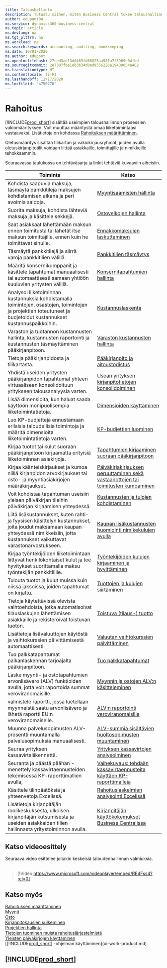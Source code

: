 ```yaml
---
title: Taloushallinto
description: Tutustu siihen, miten Business Central tukee taloushallinnon, kirjanpidon, tilintarkastuksen tai kirjanpidon tarpeita.
author: edupont04
ms.service: dynamics365-business-central
ms.topic: article
ms.devlang: na
ms.tgt_pltfrm: na
ms.workload: na
ms.search.keywords: accounting, auditing, bookkeeping
ms.date: 10/01/2020
ms.author: edupont
ms.openlocfilehash: 27ced3ad13d0469fd06825aa981a7f5969e04fbd
ms.sourcegitcommit: 2e7307fbe1eb3b34d0ad9356226a19409054a402
ms.translationtype: HT
ms.contentlocale: fi-FI
ms.lasthandoff: 12/17/2020
ms.locfileid: "4750278"
---
```

# <a name="finance"></a>Rahoitus

[!INCLUDE[prod_short](includes/prod_short.md)] sisältää useimpien taloushallinnon prosessien vakiomäärityksen. Voit muuttaa määritystä omaa liiketoimintaasi vastaavaksi. Lisätietoja on kohdassa [Rahoituksen määrittäminen](finance-setup-finance.md).

Oletusmääritys sisältää tilikartan ja vakiokirjausryhmät, joiden avulla oletuskirjanpitotilit voidaan liittää asiakkaille, toimittajille ja nimikkeille tehokkaammin.  

Seuraavassa taulukossa on tehtäväsarja ja linkit tehtäviä kuvaaviin aiheisiin.  

| Toiminta | Katso |
| --- | --- |
| Kohdista saapuvia maksuja, täsmäytä pankkitilejä maksujen kohdistamisen aikana ja peri avoimia saldoja. |[Myyntisaamisten hallinta](receivables-manage-receivables.md) |
| Suorita maksuja, kohdista lähteviä maksuja ja käsittele sekkejä. |[Ostovelkojen hallinta](payables-manage-payables.md) |
|Saat asiakkaat lähettämään maksun ennen toimitusta tai lähetät itse maksun toimittajille, ennen kuin he toimittavat sinulle.|[Ennakkomaksujen laskuttaminen](finance-invoice-prepayments.md)|
| Täsmäytä pankkitilejä ja siirrä varoja pankkitilien välillä. |[Pankkitilien täsmäytys](bank-manage-bank-accounts.md) |
|Määritä konsernikumppanit ja käsittele tapahtumat manuaalisesti tai automaattisesti samaan yhtiöön kuuluvien yritysten välillä.|[Konsernitapahtumien hallinta](intercompany-manage.md)|
|Analysoi liiketoiminnan kustannuksia kohdistamalla toimintojen, osastojen, toimintojen ja projektien toteutuneet ja budjetoidut kustannukset kustannuspaikkoihin.|[Kustannuslaskenta](finance-manage-cost-accounting.md)|
|Varaston ja tuotannon kustannusten hallinta, kustannusten raportointi ja kustannusten täsmäyttäminen pääkirjanpitoon.|[Varaston kustannusten hallinta](finance-manage-inventory-costs.md)|
| Tietoja pääkirjanpidosta ja tilikartasta. |[Pääkirjanpito ja aitoustodistus](finance-general-ledger.md) |
|Yhdistä useiden yritysten pääkirjanpidon tapahtumat yhteen virtuaaliseen konsolidoituun yritykseen talousanalyysia varten.|[Usean yrityksen kirjanpitotietojen konsolidoiminen](finance-consolidated-company-reporting.md)|
| Lisää dimensioita, kun haluat saada käyttöön monipuolisempia liiketoimintatietoja. |[Dimensioiden käyttäminen](finance-dimensions.md) |
| Luo KP-budjetteja ennustamaan erilaisia taloudellisia toimintoja ja määritä dimensioita liiketoimintatietoja varten. |[KP-budjettien luominen](finance-how-create-budgets.md) |
|Kirjaa tuotot tai kulut suoraan pääkirjanpitoon kirjaamatta erityisiä liiketoiminnan asiakirjoja.|[Tapahtumien kirjaaminen suoraan pääkirjanpitoon](finance-how-post-transactions-directly.md)|
|Kirjaa käänteiskirjaukset ja kumoa niillä kirjanpidon arvokirjaukset tai osto- ja myyntiasiakirjojen määräkirjaukset. |[Päiväkirjakirjauksen peruuttaminen sekä vastaanottojen tai toimitusten kumoaminen](finance-how-reverse-journal-posting.md)|
|Voit kohdistaa tapahtuman useisiin yleisen päiväkirjan tileihin päiväkirjan kirjaamisen yhteydessä. |[Kustannusten ja tulojen kohdistaminen](year-allocate-costs-income.md) |
| Liitä lisäkustannukset, kuten rahti- ja fyysisen käsittelyn kustannukset, joita joudut maksamaan kaupan yhteydessä nimikkeisiin, jotta kustannukset vaikuttavat varastonarvostukseen. |[Kaupan lisäkustannusten huomiointi nimikekulujen avulla](payables-how-assign-item-charges.md) |
|Kirjaa työntekijöiden liiketoimintaan liittyvät henkilökohtaiset kulut ja tee hyvitykset suorittamalla maksu työntekijän pankkitilille.|[Työntekijöiden kulujen kirjaaminen ja hyvittäminen](finance-how-record-reimburse-employee-expenses.md)|
| Tulouta tuotot ja kulut muissa kuin niissä jaksoissa, joiden tapahtumat on kirjattu. |[Tuottojen ja kulujen siirtäminen](finance-how-defer-revenue-expenses.md)|
| Tietoja käytettävissä olevista vaihtoehdoista, jotka automatisoivat tilauslaskujen lähettämisen asiakkaille ja rekisteröivät toistuvan tuoton. |[Toistuva (tilaus-) tuotto](finance-recurring-invoicing.md)|
|Lisätietoja lisävaluuttojen käytöstä ja vaihtokurssien päivittämisestä automaattisesti. |[Valuutan vaihtokurssien päivittäminen](finance-how-update-currencies.md)|
| Tuo palkkatapahtumat palkanlaskennan tarjoajalta pääkirjanpitoon. |[Tuo palkkatapahtumat](finance-how-import-payroll-transactions.md)|
|Laske myynti- ja ostotapahtumien arvonlisävero (ALV) funktioiden avulla, jotta voit raportoida summat veroviranomaisille.|[Myynnin ja ostojen ALV:n käsitteleminen](finance-work-with-vat.md)|
|valmistele raportti, jossa luetellaan myynneistä saatu arvonlisävero ja lähetä raportti EU:n veroviranomaiselle. | [ALV:n raportointi veroviranomaisille](finance-how-report-vat.md)|
|Muunna palvelusopimusten ALV-prosentti muuntamalla palvelusopimuksia manuaalisesti.|[ALV-summia sisältävien huoltosopimusten muuntaminen](service-how-to-convert-service-contracts.md)|
| Seuraa yrityksen kassavirtaliikennettä. |[Yrityksen kassavirtojen analysoiminen](finance-analyze-cash-flow.md) |
|Seuranta ja päästä päähän -menettely kassavirtaennusteiden tekemisessä KP-raporttimallien avulla,|[Vaihekuvaus: tehdään kassavirtaennusteita käyttäen KP-raporttimalleja](walkthrough-making-cash-flow-forecasts-by-using-account-schedules.md)|
| Käsittele tilinpäätöksiä ja yhteenvetoja Excelissä. |[Rahoituslaskelmien analysointi Excelissä](finance-analyze-excel.md) |
|Lisätietoja kirjanpitäjän roolikeskuksesta, ulkoisen kirjanpitäjän kutsumisesta ja useiden asiakkaiden tilien hallinnasta yritystoiminnon avulla.|[Kirjanpitäjän käyttökokemukset Business Centralissa](finance-accounting.md)|  

## <a name="take-a-video-tour"></a>Katso videoesittely

Seuraava video esittelee joitakin keskeisiä taloudenhallinnan valmiuksia. <br><br>  

> [!Video https://www.microsoft.com/videoplayer/embed/RE4Fss4?rel=0]

## <a name="see-also"></a>Katso myös

[Rahoituksen määrittäminen](finance-setup-finance.md)  
[Myynti](sales-manage-sales.md)  
[Osto](purchasing-manage-purchasing.md)  
[Kirjanpitokausien sulkeminen](year-close-years-periods.md)  
[Projektien hallinta](projects-manage-projects.md)  
[Tietojen tuominen muista rahoitusjärjestelmistä](across-import-data-configuration-packages.md)  
[Yleisten päiväkirjojen käyttäminen](ui-work-general-journals.md)  
[[!INCLUDE[prod_short](includes/prod_short.md)] -ohjelman käyttäminen](ui-work-product.md)  

## [!INCLUDE[prod_short](includes/free_trial_md.md)]  
